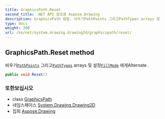 ```yaml
---
title: GraphicsPath.Reset
second_title: .NET API 참조용 Aspose.Drawing
description: GraphicsPath 방법. 비우기PathPoints 그리고PathTypes arrays 및 설정FillMode 에게Alternate .
type: docs
weight: 300
url: /ko/net/system.drawing.drawing2d/graphicspath/reset/
---
```

## GraphicsPath.Reset method

비우기[`PathPoints`](../pathpoints/) 그리고[`PathTypes`](../pathtypes/) arrays 및 설정[`FillMode`](../../fillmode/) 에게Alternate .

```csharp
public void Reset()
```

### 또한보십시오

* class [GraphicsPath](../)
* 네임스페이스 [System.Drawing.Drawing2D](../../graphicspath/)
* 집회 [Aspose.Drawing](../../../)


